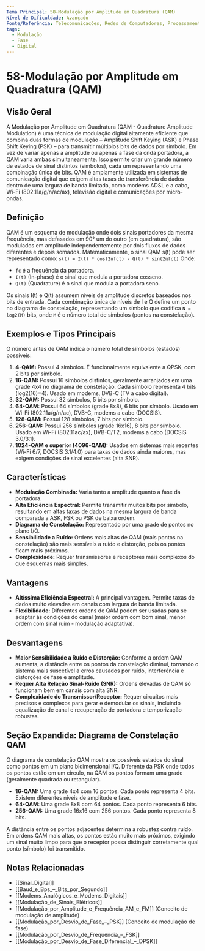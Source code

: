 ```yaml
---
Tema Principal: 58-Modulação por Amplitude em Quadratura (QAM)
Nível de Dificuldade: Avançado
Fonte/Referência: Telecomunicações, Redes de Computadores, Processamento Digital de Sinais
tags:
  - Modulação
  - Fase
  - Digital
---
```


# 58-Modulação por Amplitude em Quadratura (QAM)

## Visão Geral

A Modulação por Amplitude em Quadratura (QAM - Quadrature Amplitude Modulation) é uma técnica de modulação digital altamente eficiente que combina duas formas de modulação – Amplitude Shift Keying (ASK) e Phase Shift Keying (PSK) – para transmitir múltiplos bits de dados por símbolo. Em vez de variar apenas a amplitude ou apenas a fase da onda portadora, a QAM varia ambas simultaneamente. Isso permite criar um grande número de estados de sinal distintos (símbolos), cada um representando uma combinação única de bits. QAM é amplamente utilizada em sistemas de comunicação digital que exigem altas taxas de transferência de dados dentro de uma largura de banda limitada, como modems ADSL e a cabo, Wi-Fi (802.11a/g/n/ac/ax), televisão digital e comunicações por micro-ondas.

## Definição

QAM é um esquema de modulação onde dois sinais portadores da mesma frequência, mas defasados em 90° um do outro (em quadratura), são modulados em amplitude independentemente por dois fluxos de dados diferentes e depois somados. Matematicamente, o sinal QAM s(t) pode ser representado como:
`s(t) = I(t) * cos(2πfct) - Q(t) * sin(2πfct)`
Onde:
*   `fc` é a frequência da portadora.
*   `I(t)` (In-phase) é o sinal que modula a portadora cosseno.
*   `Q(t)` (Quadrature) é o sinal que modula a portadora seno.

Os sinais I(t) e Q(t) assumem níveis de amplitude discretos baseados nos bits de entrada. Cada combinação única de níveis de I e Q define um ponto no diagrama de constelação, representando um símbolo que codifica `N = log2(M)` bits, onde `M` é o número total de símbolos (pontos na constelação).

## Exemplos e Tipos Principais

O número antes de QAM indica o número total de símbolos (estados) possíveis:
1.  **4-QAM:** Possui 4 símbolos. É funcionalmente equivalente a QPSK, com 2 bits por símbolo.
2.  **16-QAM:** Possui 16 símbolos distintos, geralmente arranjados em uma grade 4x4 no diagrama de constelação. Cada símbolo representa 4 bits (log2(16)=4). Usado em modems, DVB-C (TV a cabo digital).
3.  **32-QAM:** Possui 32 símbolos, 5 bits por símbolo.
4.  **64-QAM:** Possui 64 símbolos (grade 8x8), 6 bits por símbolo. Usado em Wi-Fi (802.11a/g/n/ac), DVB-C, modems a cabo (DOCSIS).
5.  **128-QAM:** Possui 128 símbolos, 7 bits por símbolo.
6.  **256-QAM:** Possui 256 símbolos (grade 16x16), 8 bits por símbolo. Usado em Wi-Fi (802.11ac/ax), DVB-C/T2, modems a cabo (DOCSIS 3.0/3.1).
7.  **1024-QAM e superior (4096-QAM):** Usados em sistemas mais recentes (Wi-Fi 6/7, DOCSIS 3.1/4.0) para taxas de dados ainda maiores, mas exigem condições de sinal excelentes (alta SNR).

## Características

*   **Modulação Combinada:** Varia tanto a amplitude quanto a fase da portadora.
*   **Alta Eficiência Espectral:** Permite transmitir muitos bits por símbolo, resultando em altas taxas de dados na mesma largura de banda comparada a ASK, FSK ou PSK de baixa ordem.
*   **Diagrama de Constelação:** Representado por uma grade de pontos no plano I/Q.
*   **Sensibilidade a Ruído:** Ordens mais altas de QAM (mais pontos na constelação) são mais sensíveis a ruído e distorção, pois os pontos ficam mais próximos.
*   **Complexidade:** Requer transmissores e receptores mais complexos do que esquemas mais simples.

## Vantagens

*   **Altíssima Eficiência Espectral:** A principal vantagem. Permite taxas de dados muito elevadas em canais com largura de banda limitada.
*   **Flexibilidade:** Diferentes ordens de QAM podem ser usadas para se adaptar às condições do canal (maior ordem com bom sinal, menor ordem com sinal ruim - modulação adaptativa).

## Desvantagens

*   **Maior Sensibilidade a Ruído e Distorção:** Conforme a ordem QAM aumenta, a distância entre os pontos da constelação diminui, tornando o sistema mais suscetível a erros causados por ruído, interferência e distorções de fase e amplitude.
*   **Requer Alta Relação Sinal-Ruído (SNR):** Ordens elevadas de QAM só funcionam bem em canais com alta SNR.
*   **Complexidade do Transmissor/Receptor:** Requer circuitos mais precisos e complexos para gerar e demodular os sinais, incluindo equalização de canal e recuperação de portadora e temporização robustas.

## Seção Expandida: Diagrama de Constelação QAM

O diagrama de constelação QAM mostra os possíveis estados do sinal como pontos em um plano bidimensional I/Q. Diferente da PSK onde todos os pontos estão em um círculo, na QAM os pontos formam uma grade (geralmente quadrada ou retangular).
*   **16-QAM:** Uma grade 4x4 com 16 pontos. Cada ponto representa 4 bits. Existem diferentes níveis de amplitude e fase.
*   **64-QAM:** Uma grade 8x8 com 64 pontos. Cada ponto representa 6 bits.
*   **256-QAM:** Uma grade 16x16 com 256 pontos. Cada ponto representa 8 bits.

A distância entre os pontos adjacentes determina a robustez contra ruído. Em ordens QAM mais altas, os pontos estão muito mais próximos, exigindo um sinal muito limpo para que o receptor possa distinguir corretamente qual ponto (símbolo) foi transmitido.

## Notas Relacionadas

*   [[Sinal_Digital]]
*   [[Baud_e_Bps_–_Bits_por_Segundo]]
*   [[Modems_Analógicos_e_Modems_Digitais]]
*   [[Modulação_de_Sinais_Elétricos]]
*   [[Modulação_por_Amplitude_e_Frequência_AM_e_FM]] (Conceito de modulação de amplitude)
*   [[Modulação_por_Desvio_de_Fase_–_PSK]] (Conceito de modulação de fase)
*   [[Modulação_por_Desvio_de_Frequência_–_FSK]]
*   [[Modulação_por_Desvio_de_Fase_Diferencial_–_DPSK]]
